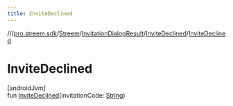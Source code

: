 ```yaml
---
title: InviteDeclined
---
```

//[<root>](../../../../../index.html)/[pro.streem.sdk](../../../index.html)/[Streem](../../index.html)/[InvitationDialogResult](../index.html)/[InviteDeclined](index.html)/[InviteDeclined](-invite-declined.html)



# InviteDeclined



[androidJvm]\
fun [InviteDeclined](-invite-declined.html)(invitationCode: [String](https://kotlinlang.org/api/latest/jvm/stdlib/kotlin/-string/index.html))




